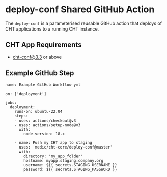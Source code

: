# deploy-conf Shared GitHub Action
The `deploy-conf` is a parameterised reusable GitHub action that deploys of CHT applications to a running CHT instance.

## CHT App Requirements
* cht-conf@3.3 or above

## Example GitHub Step

```
name: Example GitHub Workflow yml

on: ['deployment']

jobs:
  deployment:
    runs-on: ubuntu-22.04
    steps:
    - uses: actions/checkout@v3
    - uses: actions/setup-node@v3
      with:
        node-version: 18.x

    - name: Push my CHT app to staging
      uses: 'medic/cht-core/deploy-conf@master'
      with:
        directory: 'my_app_folder'
        hostname: myapp.staging.company.org
        username: ${{ secrets.STAGING_USERNAME }}
        password: ${{ secrets.STAGING_PASSWORD }}
```
